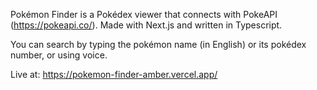 Pokémon Finder is a Pokédex viewer that connects with PokeAPI (https://pokeapi.co/). Made with Next.js and written in Typescript.

You can search by typing the pokémon name (in English) or its pokédex number, or using voice.

Live at: https://pokemon-finder-amber.vercel.app/

